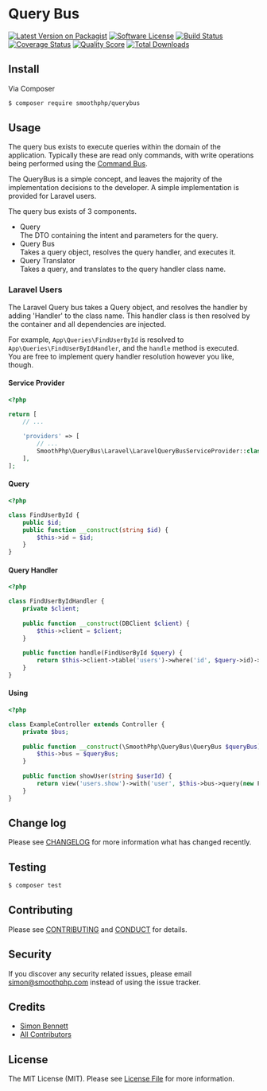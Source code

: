 # Query Bus

[![Latest Version on Packagist][ico-version]][link-packagist]
[![Software License][ico-license]](LICENSE.md)
[![Build Status][ico-travis]][link-travis]
[![Coverage Status][ico-scrutinizer]][link-scrutinizer]
[![Quality Score][ico-code-quality]][link-code-quality]
[![Total Downloads][ico-downloads]][link-downloads]


## Install

Via Composer

``` bash
$ composer require smoothphp/querybus
```

## Usage
The query bus exists to execute queries within the domain of the application. Typically these are read only commands, with write operations being performed using the [Command Bus](https://github.com/SmoothPhp/CommandBus).  

The QueryBus is a simple concept, and leaves the majority of the implementation decisions to the developer. A simple implementation is provided for Laravel users.

The query bus exists of 3 components.

* Query  
  The DTO containing the intent and parameters for the query.
* Query Bus  
  Takes a query object, resolves the query handler, and executes it.
* Query Translator  
  Takes a query, and translates to the query handler class name.


### Laravel Users
The Laravel Query bus takes a Query object, and resolves the handler by adding 'Handler' to the class name. This handler class is then resolved by the container and all dependencies are injected.  
  
For example, `App\Queries\FindUserById` is resolved to `App\Queries\FindUserByIdHandler`, and the `handle` method is executed.  
You are free to implement query handler resolution however you like, though.

#### Service Provider
```php
<?php

return [
    // ...
    
    'providers' => [
        // ...
        SmoothPhp\QueryBus\Laravel\LaravelQueryBusServiceProvider::class,
    ],
];

```
#### Query
```php
<?php

class FindUserById {
    public $id;
    public function __construct(string $id) {
        $this->id = $id;
    }
}
```

#### Query Handler
```php
<?php

class FindUserByIdHandler {
    private $client;
    
    public function __construct(DBClient $client) {
        $this->client = $client;
    }
    
    public function handle(FindUserById $query) {
        return $this->client->table('users')->where('id', $query->id)->get();
    }
}
```

#### Using
```php
<?php

class ExampleController extends Controller {
    private $bus;
    
    public function __construct(\SmoothPhp\QueryBus\QueryBus $queryBus) {
        $this->bus = $queryBus;
    }
    
    public function showUser(string $userId) {
        return view('users.show')->with('user', $this->bus->query(new FindUserById($userId)));
    }
}
```

## Change log

Please see [CHANGELOG](CHANGELOG.md) for more information what has changed recently.

## Testing

``` bash
$ composer test
```

## Contributing

Please see [CONTRIBUTING](CONTRIBUTING.md) and [CONDUCT](CONDUCT.md) for details.

## Security

If you discover any security related issues, please email simon@smoothphp.com instead of using the issue tracker.

## Credits

- [Simon Bennett][link-author]
- [All Contributors][link-contributors]

## License

The MIT License (MIT). Please see [License File](LICENSE.md) for more information.

[ico-version]: https://img.shields.io/packagist/v/smoothphp/querybus.svg?style=flat-square
[ico-license]: https://img.shields.io/badge/license-MIT-brightgreen.svg?style=flat-square
[ico-travis]: https://img.shields.io/travis/smoothphp/querybus/master.svg?style=flat-square
[ico-scrutinizer]: https://img.shields.io/scrutinizer/coverage/g/smoothphp/querybus.svg?style=flat-square
[ico-code-quality]: https://img.shields.io/scrutinizer/g/smoothphp/querybus.svg?style=flat-square
[ico-downloads]: https://img.shields.io/packagist/dt/smoothphp/querybus.svg?style=flat-square

[link-packagist]: https://packagist.org/packages/smoothphp/querybus
[link-travis]: https://travis-ci.org/smoothphp/querybus
[link-scrutinizer]: https://scrutinizer-ci.com/g/smoothphp/querybus/code-structure
[link-code-quality]: https://scrutinizer-ci.com/g/smoothphp/querybus
[link-downloads]: https://packagist.org/packages/smoothphp/querybus
[link-author]: https://github.com/:author_username
[link-contributors]: ../../contributors
